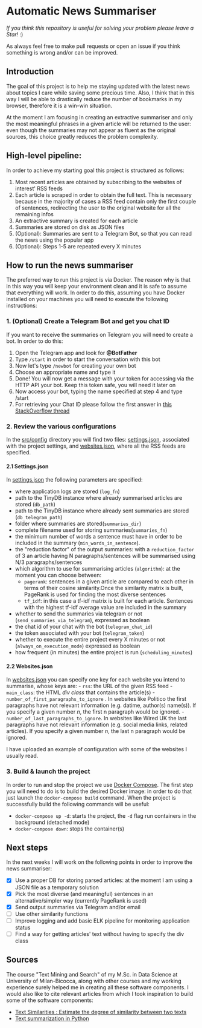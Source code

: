 # Automatic News Summariser
*If you think this repository is useful for solving your problem please leave a Star!* :)

As always feel free to make pull requests or open an issue if you think something is wrong and/or can be improved.
## Introduction

The goal of this project is to help me staying updated with the latest news about topics I care while saving some precious time. Also, I think that in this way I will be able to drastically reduce the number of bookmarks in my browser, therefore it is a win-win situation.

At the moment I am focusing in creating an extractive summariser and only the most meaningful phrases in a given article will be returned to the user: even though the summaries may not appear as fluent as the original sources, this choice greatly reduces the problem complexity.

## High-level pipeline:
In order to achieve my starting goal this project is structured as follows:

1. Most recent articles are obtained by subscribing to the websites of interest' RSS feeds
2. Each article is scraped in order to obtain the full text. This is necessary because in the majority of cases a RSS feed contain only the first couple of sentences, redirecting the user to the original website for all the remaining infos
3. An extractive summary is created for each article
4. Summaries are stored on disk as JSON files
5. (Optional): Summaries are sent to a Telegram Bot, so that you can read the news using the popular app
6. (Optional): Steps 1-5 are repeated every X minutes

## How to run the news summariser
The preferred way to run this project is via Docker. The reason why is that in this way you will keep your environment clean and it is safe to assume that everything will work. In order to do this, assuming you have Docker installed on your machines you will need to execute the following instructions:
### 1. (Optional) Create a Telegram Bot and get you chat ID
If you want to receive the summaries on Telegram you will need to create a bot. In order to do this:
1. Open the Telegram app and look for **@BotFather**
2. Type ```/start``` in order to start the conversation with this bot
3. Now let's type ```/newbot``` for creating your own bot
4. Choose an appropriate name and type it
5. Done! You will now get a message with your token for accessing via the HTTP API your bot. Keep this token safe, you will need it later on
6. Now access your bot, typing the name specified at step 4 and type /start
7. For retrieving your Chat ID please follow the first answer in [this StackOverflow thread](https://stackoverflow.com/questions/32423837/telegram-bot-how-to-get-a-group-chat-id)
 
### 2. Review the various configurations
In the [src/config](src/config) directory you will find two files: [settings.json](src/config/settings.json), associated with the project settings, and [websites.json](src/config/websites.json), where all the RSS feeds are specified.
#### 2.1 Settings.json 
In [settings.json](src/config/settings.json) the following parameters are specified:
- where application logs are stored (```log_fn```)
- path to the TinyDB instance where already summarised articles are stored (```db_path```)
- path to the TinyDB instance where already sent summaries are stored (```db_telegram_path```)
- folder where summaries are stored(```summaries_dir```)
- complete filename used for storing summaries(```summaries_fn```)
- the minimum number of words a sentence must have in order to be included in the summary (```min_words_in_sentence```). 
- the "reduction factor" of the output summaries: with a ```reduction_factor``` of 3 an article having N paragraphs/sentences will be summarised using N/3 paragraphs/sentences
- which algorithm to use for summarising articles (```algorithm```): at the moment you can choose between:
    - ```pagerank```: sentences in a given article are compared to each other in terms of their cosine similarity.Once the similarity matrix is built, PageRank is used for finding the most diverse sentences
    - ```tf_idf```: in this case a tf-idf matrix is built for each article. Sentences with the highest tf-idf average value are included in the summary
- whether to send the summaries via telegram or not (```send_summaries_via_telegram```), expressed as boolean
- the chat id of your chat with the bot (```telegram_chat_id```)
- the token associated with your bot (```telegram_token```)
- whether to execute the entire project every X minutes or not (```always_on_execution_mode```) expressed as boolean
- how frequent (in minutes) the entire project is run (```scheduling_minutes```)

#### 2.2 Websites.json
In [websites.json](src/config/websites.json) you can specify one key for each website you intend to summarise, whose keys are:
    - ```rss```: the URL of the given RSS feed
    - ```main_class```: the HTML *div class* that contains the article(s)
    - ```number_of_first_paragraphs_to_ignore``` . In websites like Politico the first paragraphs have not relevant information (e.g. datime, author(s) name(s)).
        If you specify a given number *n*, the first n paragraph would be ignored.
    - ```number_of_last_paragraphs_to_ignore```. In websites like Wired UK the last paragraphs have not relevant information (e.g. social media links, related articles).
        If you specify a given number *n*, the last n paragraph would be ignored.

I have uploaded an example of configuration with some of the websites I usually read.
### 3. Build & launch the project

In order to run and stop the project we use [Docker Compose](https://docs.docker.com/compose/).
The first step you will need to do is to build the desired Docker image: in order to do that just launch the `docker-compose build` command.
When the project is successfully build the following commands will be useful:

- `docker-compose up -d`: starts the project, the `-d` flag run containers in the background (detached mode)
- `docker-compose down`: stops the container(s)

## Next steps

In the next weeks I will work on the following points in order to improve the news summariser:
- [X] Use a proper DB for storing parsed articles: at the moment I am using a JSON file as a temporary solution
- [X] Pick the most diverse (and meaningful) sentences in an alternative/simpler way (currently PageRank is used)
- [X] Send output summaries via Telegram and/or email
- [ ] Use other similarity functions
- [ ] Improve logging and add basic ELK pipeline for monitoring application status
- [ ] Find a way for getting articles' text without having to specify the div class

## Sources

The course "Text Mining and Search" of my M.Sc. in Data Science at University of Milan-Bicocca, along with other courses and my working experience surely helped me in creating all these software components. I would also like to cite relevant articles from which I took inspiration to build some of the software components:
- [Text Similarities : Estimate the degree of similarity between two texts](https://medium.com/@adriensieg/text-similarities-da019229c894)
- [Text summarization in Python](https://towardsdatascience.com/text-summarization-in-python-3f5a25418606?gi=1d335d30c03d)
